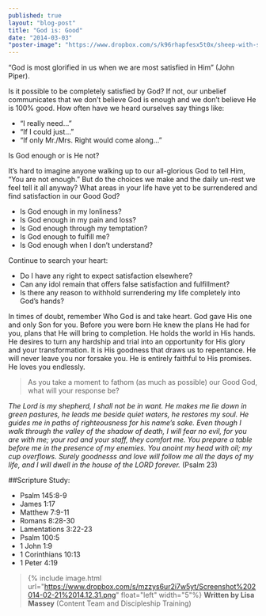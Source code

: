 ```yaml
---
published: true
layout: "blog-post"
title: "God is: Good"
date: "2014-03-03"
"poster-image": "https://www.dropbox.com/s/k96rhapfesx5t0x/sheep-with-shepherd.jpg"
---
```


“God is most glorified in us when we are most satisfied in Him” (John Piper).

Is it possible to be completely satisfied by God?  If not, our unbelief communicates that we don’t believe God is enough and we don’t believe He is 100% good.  How often have we heard ourselves say things like:

- “I really need…”
- “If I could just…”
- “If only Mr./Mrs. Right would come along…”

Is God enough or is He not?  

It’s hard to imagine anyone walking up to our all-glorious God to tell Him, “You are not enough.”  But do the choices we make and the daily un-rest we feel tell it all anyway?  What areas in your life have yet to be surrendered and find satisfaction in our Good God?

- Is God enough in my lonliness? 
- Is God enough in my pain and loss? 
- Is God enough through my temptation? 
- Is God enough to fulfill me?
- Is God enough when I don’t understand?

Continue to search your heart:
- Do I have any right to expect satisfaction elsewhere?
- Can any idol remain that offers false satisfaction and fulfillment?
- Is there any reason to withhold surrendering my life completely into God’s hands?

In times of doubt, remember Who God is and take heart.  God gave His one and only Son for you.  Before you were born He knew the plans He had for you, plans that He will bring to completion.  He holds the world in His hands.  He desires to turn any hardship and trial into an opportunity for His glory and your transformation.  It is His goodness that draws us to repentance.  He will never leave you nor forsake you.  He is entirely faithful to His promises.  He loves you endlessly.

>As you take a moment to fathom (as much as possible) our Good God, what will your response be?

*The Lord is my shepherd, I shall not be in want.  He makes me lie down in green pastures, he leads me beside quiet waters, he restores my soul.  He guides me in paths of righteousness for his name’s sake.  Even though I walk through the valley of the shadow of death, I will fear no evil, for you are with me; your rod and your staff, they comfort me.  You prepare a table before me in the presence of my enemies.  You anoint my head with oil; my cup overflows.  Surely goodnesss and love will follow me all the days of my life, and I will dwell in the house of the LORD forever.* (Psalm 23)

##Scripture Study:
- Psalm 145:8-9
- James 1:17
- Matthew 7:9-11
- Romans 8:28-30
- Lamentations 3:22-23
- Psalm 100:5
- 1 John 1:9
- 1 Corinthians 10:13
- 1 Peter 4:19

>{% include image.html url="https://www.dropbox.com/s/mzzys6ur2i7w5yt/Screenshot%202014-02-21%2014.12.31.png" float="left" width="5"%} **Written by Lisa Massey** (Content Team and Discipleship Training)